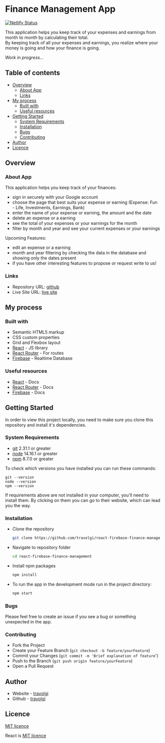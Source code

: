 # Finance Management App

[![Netlify Status](https://api.netlify.com/api/v1/badges/67bbc49b-2d5f-4352-82db-8b56ef6405a1/deploy-status)](https://app.netlify.com/sites/finance-management/deploys)

This application helps you keep track of your expenses and earnings from month to month by calculating their total.  
By keeping track of all your expenses and earnings, you realize where your money is going and how your finance is going.

<em>Work in progress...</em>

## Table of contents

- [Overview](#overview)
  - [About App](#about-app)
  - [Links](#links)
- [My process](#my-process)
  - [Built with](#built-with)
  - [Useful resources](#useful-resources)
- [Getting Started](#getting-started)
  - [System Requirements](#system-requirements)
  - [Installation](#installation)
  - [Bugs](#bugs)
  - [Contributing](#contributing)
- [Author](#author)
- [Licence](#licence) 

## Overview

### About App

This application helps you keep track of your finances:

- sign in securely with your Google account
- choose the page that best suits your expense or earning (Expense: Fun - Life, Investments, Earnings, Bank)
- enter the name of your expense or earning, the amount and the date
- delete an expense or a earning
- see the total of your expenses or your earnings for the month
- filter by month and year and see your current expenses or your earnings

Upcoming Features:

- edit an expense or a earning
- month and year filtering by checking the data in the database and showing only the dates present
- if you have other interesting features to propose or request write to us!

### Links

- Repository URL: [github](https://github.com/travolgi/react-firebase-finance-management)
- Live Site URL: [live site](https://finance.travolgi.com)

## My process

### Built with

- Semantic HTML5 markup
- CSS custom properties
- Grid and Flexbox layout
- [React](https://reactjs.org) - JS library
- [React Router](https://reactrouter.com) - For routes
- [Firebase](https://firebase.google.com) - Realtime Database

### Useful resources

- [React](https://reactjs.org/docs/getting-started.html) - Docs
- [React Router](https://reactrouter.com/docs/en/v6) - Docs
- [Firebase](https://firebase.google.com/docs) - Docs

## Getting Started

In order to view this project locally, you need to make sure you clone this repository and install it's dependencies.

### System Requirements

- [git](https://git-scm.com) 2.31.1 or greater
- [node](https://nodejs.org/en) 14.16.1 or greater
- [npm](https://nodejs.org/en) 8.7.0 or greater

To check which versions you have installed you can run these commands:
```
git --version
node --version
npm --version
```
If requirements above are not installed in your computer, you'll need to install them. By clicking on them you can go to their website, which can lead you the way.

### Installation

- Clone the repository
  ```sh
  git clone https://github.com/travolgi/react-firebase-finance-management.git
  ```
- Navigate to repository folder
  ```sh
  cd react-firebase-finance-management
  ```
- Install npm packages
  ```sh
  npm install
  ```
- To run the app in the development mode run in the project directory: 
  ```sh
  npm start
  ```

### Bugs

Please feel free to create an issue if you see a bug or something unexpected in the app.

### Contributing

- Fork the Project
- Create your Feature Branch (`git checkout -b feature/yourFeature`)
- Commit your Changes (`git commit -m 'Brief explanation of feature`')
- Push to the Branch (`git push origin feature/yourFeature`)
- Open a Pull Request

## Author

- Website - [travolgi](https://travolgi.com)
- Github - [travolgi](https://github.com/travolgi)

## Licence 
[MIT licence](https://github.com/travolgi/react-firebase-finance-management/blob/main/LICENSE)

React is [MIT licence](https://github.com/facebook/react/blob/main/LICENSE)
